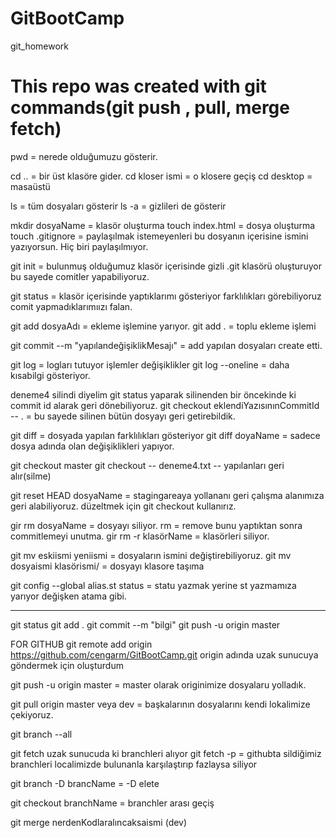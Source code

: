 # GitBootCamp
git_homework

# This repo was created with git commands(git push , pull, merge fetch)

pwd = nerede olduğumuzu gösterir.

cd .. = bir üst klasöre gider.
cd kloser ismi = o klosere geçiş
cd desktop = masaüstü

ls = tüm dosyaları gösterir
ls -a = gizlileri de gösterir

mkdir dosyaName = klasör oluşturma
touch index.html = dosya oluşturma
touch .gitignore = paylaşılmak istemeyenleri bu dosyanın içerisine ismini yazıyorsun. Hiç biri paylaşılmıyor.

git init = bulunmuş olduğumuz klasör içerisinde gizli .git klasörü oluşturuyor bu sayede comitler yapabiliyoruz.

git status = klasör içerisinde yaptıklarımı gösteriyor farklılıkları görebiliyoruz comit yapmadıklarımıızı falan.

git add dosyaAdı = ekleme işlemine yarıyor.
git add . = toplu ekleme işlemi

git commit --m "yapılandeğişiklikMesajı" = add yapılan dosyaları create etti.

git log = logları tutuyor işlemler değişiklikler
git log --oneline = daha kısabilgi gösteriyor.

deneme4 silindi diyelim 
git status yaparak silinenden bir öncekinde ki commit id alarak geri dönebiliyoruz.
git checkout eklendiYazısınınCommitId -- . =  bu sayede silinen bütün dosyayı geri getirebildik.

git diff = dosyada yapılan farklılıkları gösteriyor
git diff doyaName = sadece dosya adında olan değişiklikleri yapıyor.

git checkout master
git checkout -- deneme4.txt -- yapılanları geri alır(silme)

git reset HEAD dosyaName = stagingareaya yollananı geri çalışma alanımıza geri alabiliyoruz.
düzeltmek için git checkout kullanırız.

gir rm dosyaName = dosyayı siliyor. rm = remove
bunu yaptıktan sonra commitlemeyi unutma.
gir rm -r klasörName = klasörleri siliyor.

git mv eskiismi yeniismi = dosyaların ismini değiştirebiliyoruz.
git mv dosyaismi klasörismi/ = dosyayı klasore taşıma

git config --global alias.st status = statu yazmak yerine st yazmamıza yarıyor değişken atama gibi.

------------------------------------------------------
git status
git add . 
git commit --m "bilgi"
git push -u origin master

FOR GITHUB
git remote add origin https://github.com/cengarm/GitBootCamp.git 
origin adında uzak sunucuya göndermek için oluşturdum 

git push -u origin master = master olarak originimize dosyalaru yolladık.

git pull origin master veya dev = başkalarının dosyalarını kendi lokalimize çekiyoruz.

git branch --all

git fetch uzak sunucuda ki branchleri alıyor
git fetch -p = githubta sildiğimiz branchleri localimizde bulunanla karşılaştırıp fazlaysa siliyor

git branch -D brancName = -D elete

git checkout branchName = branchler arası geçiş

git merge nerdenKodlaralıncaksaismi (dev) 
